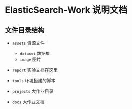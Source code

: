 # ElasticSearch-Work 说明文档

## 文件目录结构

- `assets`          资源文件
  - `dataset`           数据集
  - `image`             图片
- `report`          实验文档在这里
- `tools`           环境搭建的脚本

- `projects`        大作业目录
- `docs`            大作业文档
